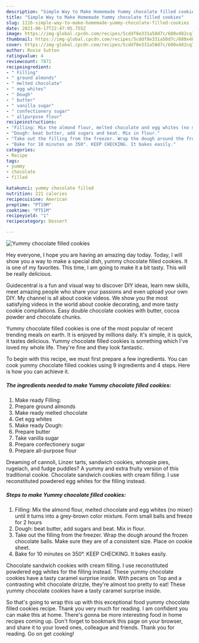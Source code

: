 ```yaml
---
description: "Simple Way to Make Homemade Yummy chocolate filled cookies"
title: "Simple Way to Make Homemade Yummy chocolate filled cookies"
slug: 1116-simple-way-to-make-homemade-yummy-chocolate-filled-cookies
date: 2021-06-17T22:47:05.755Z
image: https://img-global.cpcdn.com/recipes/5cddf8e331a58d7c/680x482cq70/yummy-chocolate-filled-cookies-recipe-main-photo.jpg
thumbnail: https://img-global.cpcdn.com/recipes/5cddf8e331a58d7c/680x482cq70/yummy-chocolate-filled-cookies-recipe-main-photo.jpg
cover: https://img-global.cpcdn.com/recipes/5cddf8e331a58d7c/680x482cq70/yummy-chocolate-filled-cookies-recipe-main-photo.jpg
author: Roxie Sutton
ratingvalue: 4
reviewcount: 7871
recipeingredient:
- " Filling"
- " ground almonds"
- " melted chocolate"
- " egg whites"
- " Dough"
- " butter"
- " vanilla sugar"
- " confectionery sugar"
- " allpurpose flour"
recipeinstructions:
- "Filling: Mix the almond flour, melted chocolate and egg whites (no mixer) until it turns into a grey-brown color mixture. Form small balls and freeze for 2 hours"
- "Dough: beat butter, add sugars and beat. Mix in flour."
- "Take out the filling from the freezer. Wrap the dough around the frozen chocolate balls. Make sure they are of a consistent size. Place on cookie sheet."
- "Bake for 10 minutes on 350°. KEEP CHECKING. It bakes easily."
categories:
- Recipe
tags:
- yummy
- chocolate
- filled

katakunci: yummy chocolate filled 
nutrition: 221 calories
recipecuisine: American
preptime: "PT19M"
cooktime: "PT51M"
recipeyield: "1"
recipecategory: Dessert

---
```



![Yummy chocolate filled cookies](https://img-global.cpcdn.com/recipes/5cddf8e331a58d7c/680x482cq70/yummy-chocolate-filled-cookies-recipe-main-photo.jpg)

Hey everyone, I hope you are having an amazing day today. Today, I will show you a way to make a special dish, yummy chocolate filled cookies. It is one of my favorites. This time, I am going to make it a bit tasty. This will be really delicious.

Guidecentral is a fun and visual way to discover DIY ideas, learn new skills, meet amazing people who share your passions and even upload your own DIY. My channel is all about cookie videos. We show you the most satisfying videos in the world about cookie decorating, and more tasty cookie compilations. Easy double chocolate cookies with butter, cocoa powder and chocolate chunks.

Yummy chocolate filled cookies is one of the most popular of recent trending meals on earth. It is enjoyed by millions daily. It's simple, it is quick, it tastes delicious. Yummy chocolate filled cookies is something which I've loved my whole life. They're fine and they look fantastic.


To begin with this recipe, we must first prepare a few ingredients. You can cook yummy chocolate filled cookies using 9 ingredients and 4 steps. Here is how you can achieve it.

<!--inarticleads1-->

##### The ingredients needed to make Yummy chocolate filled cookies:

1. Make ready  Filling:
1. Prepare  ground almonds
1. Make ready  melted chocolate
1. Get  egg whites
1. Make ready  Dough:
1. Prepare  butter
1. Take  vanilla sugar
1. Prepare  confectionery sugar
1. Prepare  all-purpose flour


Dreaming of cannoli, Linzer tarts, sandwich cookies, whoopie pies, rugelach, and fudge puddles? A yummy and extra fruity version of this traditional cookie. Chocolate sandwich cookies with cream filling. I use reconstituted powdered egg whites for the filling instead. 

<!--inarticleads2-->

##### Steps to make Yummy chocolate filled cookies:

1. Filling: Mix the almond flour, melted chocolate and egg whites (no mixer) until it turns into a grey-brown color mixture. Form small balls and freeze for 2 hours
1. Dough: beat butter, add sugars and beat. Mix in flour.
1. Take out the filling from the freezer. Wrap the dough around the frozen chocolate balls. Make sure they are of a consistent size. Place on cookie sheet.
1. Bake for 10 minutes on 350°. KEEP CHECKING. It bakes easily.


Chocolate sandwich cookies with cream filling. I use reconstituted powdered egg whites for the filling instead. These yummy chocolate cookies have a tasty caramel surprise inside. With pecans on Top and a contrasting whit chocolate drizzle, they&#39;re almost too pretty to eat! These yummy chocolate cookies have a tasty caramel surprise inside. 

So that's going to wrap this up with this exceptional food yummy chocolate filled cookies recipe. Thank you very much for reading. I am confident you can make this at home. There's gonna be more interesting food in home recipes coming up. Don't forget to bookmark this page on your browser, and share it to your loved ones, colleague and friends. Thank you for reading. Go on get cooking!
